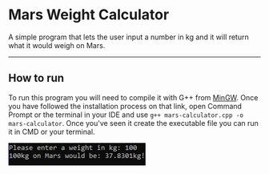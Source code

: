 # Mars Weight Calculator

A simple program that lets the user input a number in kg and it will return what it would weigh on Mars.

----

## How to run

To run this program you will need to compile it with G++ from [MinGW](https://code.visualstudio.com/docs/cpp/config-mingw).
Once you have followed the installation process on that link, open Command Prompt or the terminal in your IDE and use `g++ mars-calculator.cpp -o mars-calculator`.
Once you've seen it create the executable file you can run it in CMD or your terminal.

![Screenshot of final output. Weight calculated to Mars' gravity](https://github.com/devalexbd/mars-weight-calculator/blob/main/documentation/output.JPG?raw=true)
